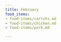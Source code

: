 ```yaml
---
title: February
food_items:
- food-items/carrots.md
- food-items/chicken.md
- food-items/pork.md

---
```

